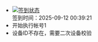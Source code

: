 - [![签到状态](https://github.com/womade/Cloud189-Actions/actions/workflows/main.yml/badge.svg?branch=main)](https://github.com/womade/Cloud189-Actions/actions/workflows/main.yml) <br> 签到时间：2025-09-12 00:39:21
- 开始执行帐号1
- 设备ID不存在，需要二次设备校验
